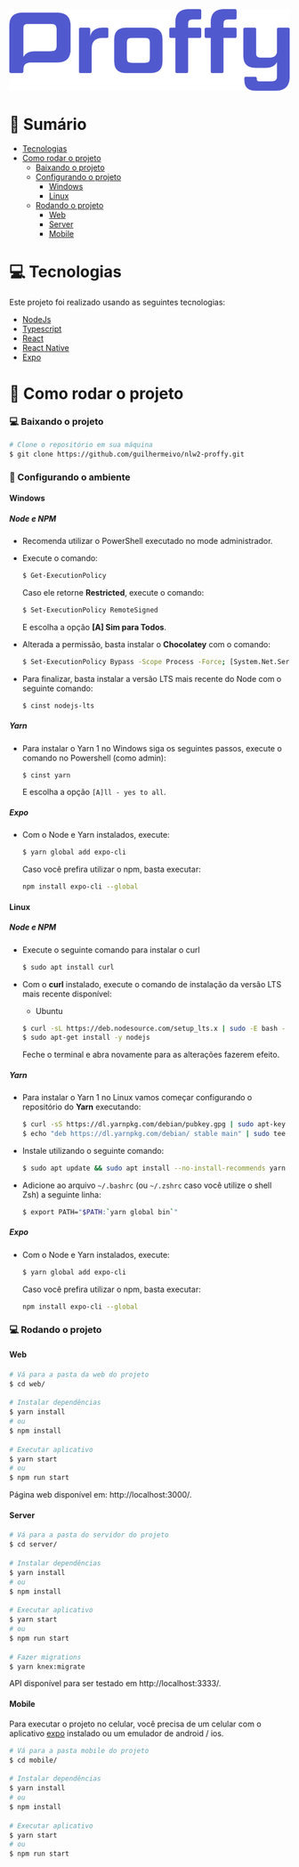 <div align="center">
  <img src="https://github.com/guilhermeivo/nlw2-proffy/blob/master/.github/logo.svg" alt="Proffy" title="Proffy" />
</div>

# :scroll: Sumário

- [Tecnologias](#computer-tecnologias)
- [Como rodar o projeto](#construction_worker-como-rodar-o-projeto)
    - [Baixando o projeto](#computer-baixando-o-projeto)
    - [Configurando o projeto](#wrench-configurando-o-ambiente)
        - [Windows](#windows)
        - [Linux](#linux)
    - [Rodando o projeto](#computer-rodando-o-projeto)
        - [Web](#web)
        - [Server](#server)
        - [Mobile](#mobile)


# :computer: Tecnologias

Este projeto foi realizado usando as seguintes tecnologias:

<ul>
  <li><a href="https://nodejs.org/en/docs/">NodeJs</a></li>
  <li><a href="https://www.typescriptlang.org/">Typescript</a></li>
  <li><a href="https://pt-br.reactjs.org/">React</a></li>
  <li><a href="https://reactnative.dev/">React Native</a></li>
  <li><a href="https://expo.io/">Expo</a></li>
</ul>

# :construction_worker: Como rodar o projeto

### :computer: Baixando o projeto

```bash
# Clone o repositório em sua máquina
$ git clone https://github.com/guilhermeivo/nlw2-proffy.git
```

### :wrench: Configurando o ambiente

#### Windows

##### Node e NPM
- Recomenda utilizar o PowerShell executado no mode administrador.
- Execute o comando:
    ```bash
    $ Get-ExecutionPolicy
    ```
    Caso ele retorne **Restricted**, execute o comando:
    ```bash
    $ Set-ExecutionPolicy RemoteSigned
    ```
    E escolha a opção **[A] Sim para Todos**.

- Alterada a permissão, basta instalar o **Chocolatey** com o comando:
    ```bash
    $ Set-ExecutionPolicy Bypass -Scope Process -Force; [System.Net.ServicePointManager]::SecurityProtocol = [System.Net.ServicePointManager]::SecurityProtocol -bor 3072; iex ((New-Object System.Net.WebClient).DownloadString('https://chocolatey.org/install.ps1'))
    ```
- Para finalizar, basta instalar a versão LTS mais recente do Node com o seguinte comando:
    ```bash
    $ cinst nodejs-lts
    ```

##### Yarn

- Para instalar o Yarn 1 no Windows siga os seguintes passos, execute o comando no Powershell (como admin):

    ```bash
    $ cinst yarn
    ```

    E escolha a opção `[A]ll - yes to all`. 

##### Expo

- Com o Node e Yarn instalados, execute:

    ```bash
    $ yarn global add expo-cli
    ```

    Caso você prefira utilizar o npm, basta executar:

    ```bash
    npm install expo-cli --global
    ```

#### Linux

##### Node e NPM

- Execute o seguinte comando para instalar o curl

    ```bash
    $ sudo apt install curl
    ```

- Com o **curl** instalado, execute o comando de instalação da versão LTS mais recente disponível:
    - Ubuntu

    ```bash
    $ curl -sL https://deb.nodesource.com/setup_lts.x | sudo -E bash -
    $ sudo apt-get install -y nodejs
    ```

    Feche o terminal e abra novamente para as alterações fazerem efeito.


##### Yarn

- Para instalar o Yarn 1 no Linux vamos começar configurando o repositório do **Yarn** executando:

    ```bash
    $ curl -sS https://dl.yarnpkg.com/debian/pubkey.gpg | sudo apt-key add -
    $ echo "deb https://dl.yarnpkg.com/debian/ stable main" | sudo tee /etc/apt/sources.list.d/yarn.list
    ```

- Instale utilizando o seguinte comando:

    ```bash
    $ sudo apt update && sudo apt install --no-install-recommends yarn
    ```

- Adicione ao arquivo `~/.bashrc` (ou `~/.zshrc` caso você utilize o shell Zsh) a seguinte linha: 

    ```bash
    $ export PATH="$PATH:`yarn global bin`"
    ```

##### Expo

- Com o Node e Yarn instalados, execute:

    ```bash
    $ yarn global add expo-cli
    ```

    Caso você prefira utilizar o npm, basta executar:

    ```bash
    npm install expo-cli --global
    ```

### :computer: Rodando o projeto

#### Web

```bash
# Vá para a pasta da web do projeto
$ cd web/

# Instalar dependências
$ yarn install
# ou
$ npm install

# Executar aplicativo
$ yarn start
# ou
$ npm run start
```

Página web disponível em: http://localhost:3000/.

#### Server

```bash
# Vá para a pasta do servidor do projeto
$ cd server/

# Instalar dependências
$ yarn install 
# ou 
$ npm install

# Executar aplicativo
$ yarn start 
# ou 
$ npm run start

# Fazer migrations
$ yarn knex:migrate
```

API disponível para ser testado em http://localhost:3333/.

#### Mobile

Para executar o projeto no celular, você precisa de um celular com o aplicativo [expo](https://play.google.com/store/apps/details?id=host.exp.exponent) instalado ou um emulador de android / ios.
<br />

```bash
# Vá para a pasta mobile do projeto
$ cd mobile/

# Instalar dependências
$ yarn install  
# ou 
$ npm install

# Executar aplicativo
$ yarn start
# ou 
$ npm run start
```
